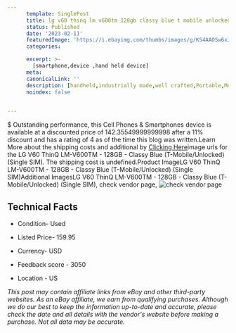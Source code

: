 ```yaml
---
      template: SinglePost
      title: lg v60 thinq lm v600tm 128gb classy blue t mobile unlocked single sim 
      status: Published
      date: '2023-02-11'
      featuredImage: 'https://i.ebayimg.com/thumbs/images/g/KS4AAOSw6xJj56XO/s-l225.jpg'
      categories: 

      excerpt: >-
        [smartphone,device ,hand held device]
      meta:
      canonicalLink: ''
      description: [handheld,industrially made,well crafted,Portable,Mobile,Compact,Convenient,Lightweight,Maneuverable,Man-portable,Miniature,Carriable,Hand-held,Light,Holdable,Transportable,Mobile device,Pocket-sized,On-the-go,Wireless,Cordless,Compact size,Convenient size, smartphone,device ,hand held device]
      noindex: false

        
---
```

$
    Outstanding performance, this Cell Phones & Smartphones device is available at a discounted price of 142.35549999999998 after a 11% discount and has a rating of 4 as of the time this blog was written.Learn More about the shipping costs and additional by [Clicking Here](https://www.ebay.com/itm/304801446035?hash=item46f794f893%3Ag%3AKS4AAOSw6xJj56XO&mkevt=1&mkcid=1&mkrid=711-53200-19255-0&campid=%253CePNCampaignId%253E&customid=%253CreferenceId%253E&toolid=10049)image urls for the LG V60 ThinQ LM-V600TM - 128GB - Classy Blue (T-Mobile/Unlocked) (Single SIM). The shipping cost is undefined.Product ImageLG V60 ThinQ LM-V600TM - 128GB - Classy Blue (T-Mobile/Unlocked) (Single SIM)Additional ImagesLG V60 ThinQ LM-V600TM - 128GB - Classy Blue (T-Mobile/Unlocked) (Single SIM), check vendor page, ![check vendor page](https://origin-galleryplus.ebayimg.com/ws/web/304801446035_2_0_1/225x225.jpg,https://origin-galleryplus.ebayimg.com/ws/web/304801446035_3_0_1/225x225.jpg,https://origin-galleryplus.ebayimg.com/ws/web/304801446035_4_0_1/225x225.jpg,https://origin-galleryplus.ebayimg.com/ws/web/304801446035_5_0_1/225x225.jpg,https://origin-galleryplus.ebayimg.com/ws/web/304801446035_6_0_1/225x225.jpg,https://origin-galleryplus.ebayimg.com/ws/web/304801446035_7_0_1/225x225.jpg,https://origin-galleryplus.ebayimg.com/ws/web/304801446035_8_0_1/225x225.jpg,https://origin-galleryplus.ebayimg.com/ws/web/304801446035_9_0_1/225x225.jpg)
    
    

 ## Technical Facts 



     
      

 - Condition- Used 


      

 - Listed Price- 159.95 


      

 - Currency- USD 


      

 - Feedback score - 3050 


      

 - Location - US 


      
      

 *_This post may contain affiliate links from eBay and other third-party websites. As an eBay affiliate, we earn from qualifying purchases. Although we do our best to keep the information up-to-date and accurate, please check the date and all details with the vendor's website before making a purchase. Not all data may be accurate._*



    
    
    
    
    